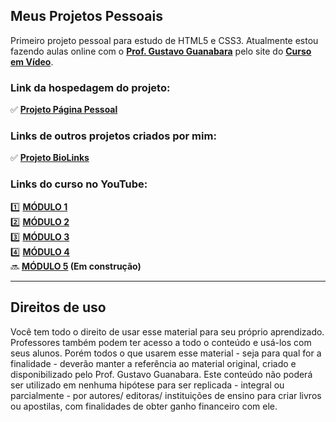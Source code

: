 ## Meus Projetos Pessoais
Primeiro projeto pessoal para estudo de HTML5 e CSS3. Atualmente estou fazendo aulas online com o **[Prof. Gustavo Guanabara](https://github.com/gustavoguanabara)** pelo site do **[Curso em Vídeo](https://cursoemvideo.com)**.

### Link da hospedagem do projeto:
✅ **[Projeto Página Pessoal](https://vatrinux.github.io)**

### Links de outros projetos criados por mim:
✅ **[Projeto BioLinks](https://vatrinux.github.io/biolinks)**

### Links do curso no YouTube:
1️⃣ **[MÓDULO 1](https://youtube.com/playlist?list=PLHz_AreHm4dkZ9-atkcmcBaMZdmLHft8n)**  
2️⃣ **[MÓDULO 2](https://youtube.com/playlist?list=PLHz_AreHm4dlUpEXkY1AyVLQGcpSgVF8s)**  
3️⃣ **[MÓDULO 3](https://youtube.com/playlist?list=PLHz_AreHm4dmcAviDwiGgHbeEJToxbOpZ)**  
4️⃣ **[MÓDULO 4](https://youtube.com/playlist?list=PLHz_AreHm4dkcVCk2Bn_fdVQ81Fkrh6WT)**  
🔜 **[MÓDULO 5](#) (Em construção)**

---
## Direitos de uso
Você tem todo o direito de usar esse material para seu próprio aprendizado. Professores também podem ter acesso a todo o conteúdo e usá-los com seus alunos. Porém todos o que usarem esse material - seja para qual for a finalidade - deverão manter a referência ao material original, criado e disponibilizado pelo Prof. Gustavo Guanabara. Este conteúdo não poderá ser utilizado em nenhuma hipótese para ser replicada - integral ou parcialmente - por autores/ editoras/ instituições de ensino para criar livros ou apostilas, com finalidades de obter ganho financeiro com ele.